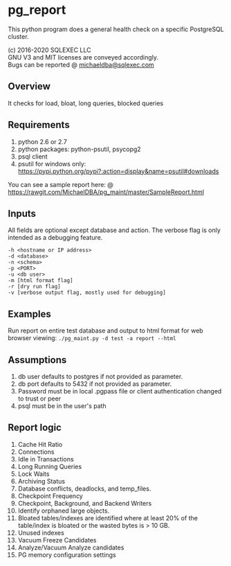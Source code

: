 # pg_report
This python program does a general health check on a specific PostgreSQL cluster.

(c) 2016-2020 SQLEXEC LLC
<br/>
GNU V3 and MIT licenses are conveyed accordingly.
<br/>
Bugs can be reported @ michaeldba@sqlexec.com

## Overview
It checks for load, bloat, long queries, blocked queries

## Requirements
1. python 2.6 or 2.7
2. python packages: python-psutil, psycopg2
3. psql client 
3. psutil for windows only: https://pypi.python.org/pypi?:action=display&name=psutil#downloads

You can see a sample report here:
@ https://rawgit.com/MichaelDBA/pg_maint/master/SampleReport.html

## Inputs
All fields are optional except database and action. The verbose flag is only intended as a debugging feature.

`-h <hostname or IP address> `
<br/>
`-d <database> `
<br/>
`-n <schema>`
<br/>
`-p <PORT>`
<br/>
`-u <db user>`
<br/>
`-m [html format flag] `
<br/>
`-r [dry run flag] `
<br/>
`-v [verbose output flag, mostly used for debugging]`
<br/>
## Examples
Run report on entire test database and output to html format for web browser viewing:
`./pg_maint.py -d test -a report --html`


## Assumptions
1. db user defaults to postgres if not provided as parameter.
2. db port defaults to 5432 if not provided as parameter.
3. Password must be in local .pgpass file or client authentication changed to trust or peer
4. psql must be in the user's path

## Report logic
1.  Cache Hit Ratio
2.  Connections
3.  Idle in Transactions
4.  Long Running Queries
5.  Lock Waits
6.  Archiving Status
7.  Database conflicts, deadlocks, and temp_files.
8.  Checkpoint Frequency
9.  Checkpoint, Background, and Backend Writers
10. Identify orphaned large objects.
11.  Bloated tables/indexes are identified where at least 20% of the table/index is bloated or the wasted bytes is > 10 GB.
12. Unused indexes
13. Vacuum Freeze Candidates
14. Analyze/Vacuum Analyze candidates
15. PG memory configuration settings

